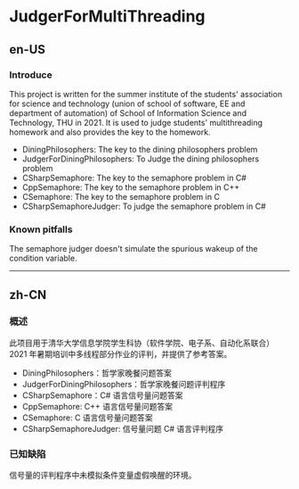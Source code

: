 # JudgerForMultiThreading

## en-US

### Introduce

This project is written for the summer institute of the students' association for science and technology (union of school of software, EE and department of automation) of School of Information Science and Technology, THU in 2021. It is used to judge students' multithreading homework and also provides the key to the homework.

+ DiningPhilosophers: The key to the dining philosophers problem  
+ JudgerForDiningPhilosophers: To Judge the dining philosophers problem  
+ CSharpSemaphore: The key to the semaphore problem in C#  
+ CppSemaphore: The key to the semaphore problem in C++  
+ CSemaphore: The key to the semaphore problem in C  
+ CSharpSemaphoreJudger: To judge the semaphore problem in C#  

### Known pitfalls

The semaphore judger doesn't simulate the spurious wakeup of the condition variable.  

---

## zh-CN

### 概述

此项目用于清华大学信息学院学生科协（软件学院、电子系、自动化系联合） 2021 年暑期培训中多线程部分作业的评判，并提供了参考答案。  

+ DiningPhilosophers：哲学家晚餐问题答案  
+ JudgerForDiningPhilosophers：哲学家晚餐问题评判程序  
+ CSharpSemaphore：C# 语言信号量问题答案  
+ CppSemaphore: C++ 语言信号量问题答案  
+ CSemaphore: C 语言信号量问题答案  
+ CSharpSemaphoreJudger: 信号量问题 C# 语言评判程序  

### 已知缺陷

信号量的评判程序中未模拟条件变量虚假唤醒的环境。  

